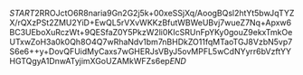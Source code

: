 $START$2RROJctO6R8naria9Gn2G2j5k+00xeSSjXq/AoogBQsl2htYt5bwJqTYZX/rQXzPSt2ZMU2YiD+EwQL5rVXvWKKzBfutWBWeUBvj7wueZ7Nq+Apxw6BC3UEboXuRczWt+9QESfaZ0Y5PkzW2li0KIcSRUnFpYKy0gouZ9ekxTmkOeUTxwZoH3a0k0Qh8O4Q7wRhaNdv1bm7nBHDkZO11fqMTaoTGJ8VzbN5vp7S6e6++y+DovQFUidMyCaxs7wGHERJsVByJ5ovMPFL5wCdNYyrr6bVzftYYHGTQgyA1DnwATyjimXGoUZAMkWFZs6ep$END$